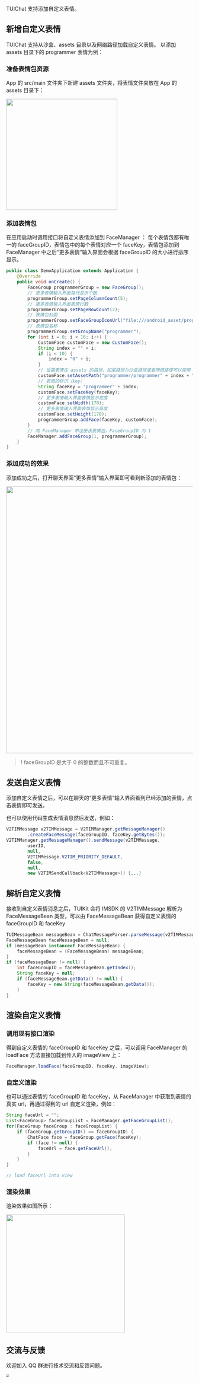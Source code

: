 TUIChat 支持添加自定义表情。

## 新增自定义表情
TUIChat 支持从沙盒、assets 目录以及网络路径加载自定义表情。
以添加 assets 目录下的 programmer 表情为例：

### 准备表情包资源

App 的 src/main 文件夹下新建 assets 文件夹，将表情文件夹放在 App 的 assets 目录下：

<img src="https://im.sdk.qcloud.com/tools/resource/custom_face/android/custom_face_programmer.png" width="300px" />

### 添加表情包

在应用启动时调用接口将自定义表情添加到 FaceManager ：
每个表情包都有唯一的 faceGroupID，表情包中的每个表情对应一个 faceKey，表情包添加到 FaceManager 中之后“更多表情”输入界面会根据 faceGroupID 的大小进行排序显示。

```java
public class DemoApplication extends Application {
    @Override
    public void onCreate() {
        FaceGroup programmerGroup = new FaceGroup();
        // 更多表情输入界面每行显示个数
        programmerGroup.setPageColumnCount(5);
        // 更多表情输入界面表情行数
        programmerGroup.setPageRowCount(2);
        // 表情包封面
        programmerGroup.setFaceGroupIconUrl("file:///android_asset/programmer/programmer00@2x.png");
        // 表情包名称
        programmerGroup.setGroupName("programmer");
        for (int i = 0; i < 16; i++) {
            CustomFace customFace = new CustomFace();
            String index = "" + i;
            if (i < 10) {
                index = "0" + i;
            }
            // 设置表情在 assets 的路径，如果路径为沙盒路径或者网络路径可以使用 setFaceUrl 方法
            customFace.setAssetPath("programmer/programmer" + index + "@2x.png");
            // 表情的标识（key）
            String faceKey = "programmer" + index;
            customFace.setFaceKey(faceKey);
            // 更多表情输入界面表情显示宽度
            customFace.setWidth(170);
            // 更多表情输入界面表情显示高度
            customFace.setHeight(170);
            programmerGroup.addFace(faceKey, customFace);
        }
        // 向 FaceManager 中注册该表情包，FaceGroupID 为 1
        FaceManager.addFaceGroup(1, programmerGroup);
    }
}
```

### 添加成功的效果

添加成功之后，打开聊天界面“更多表情”输入界面即可看到新添加的表情包：

<img src="https://im.sdk.qcloud.com/tools/resource/custom_face/android/custom_programmer_face_input.png" width="720px" />

>! faceGroupID 是大于 0 的整数而且不可重复。


## 发送自定义表情
添加自定义表情之后，可以在聊天的“更多表情”输入界面看到已经添加的表情，点击表情即可发送。


也可以使用代码生成表情消息然后发送，例如：
```java
V2TIMMessage v2TIMMessage = V2TIMManager.getMessageManager()
        .createFaceMessage(faceGroupID, faceKey.getBytes());
V2TIMManager.getMessageManager().sendMessage(v2TIMMessage,
        userID,
        null,
        V2TIMMessage.V2TIM_PRIORITY_DEFAULT,
        false,
        null,
        new V2TIMSendCallback<V2TIMMessage>() {...}
```

## 解析自定义表情
接收到自定义表情消息之后，TUIKit 会将 IMSDK 的 V2TIMMessage 解析为 FaceMessageBean 类型，可以由 FaceMessageBean 获得自定义表情的 faceGroupID 和 faceKey
```java
TUIMessageBean messageBean = ChatMessageParser.parseMessage(v2TIMMessage);
FaceMessageBean faceMessageBean = null;
if (messageBean instanceof FaceMessageBean) {
    faceMessageBean = (FaceMessageBean) messageBean;
}
if (faceMessageBean != null) {
    int faceGroupID = faceMessageBean.getIndex();
    String faceKey = null;
    if (faceMessageBean.getData() != null) {
        faceKey = new String(faceMessageBean.getData());
    }
}
```


## 渲染自定义表情

### 调用现有接口渲染

得到自定义表情的 faceGroupID 和 faceKey 之后，可以调用 FaceManager 的 loadFace 方法直接加载到传入的 imageView 上：
```java
FaceManager.loadFace(faceGroupID, faceKey, imageView);
```

### 自定义渲染

也可以通过表情的 faceGroupID 和 faceKey，从 FaceManager 中获取到表情的真实 url，再通过得到的 url 自定义渲染，例如：
```java
String faceUrl = "";
List<FaceGroup> faceGroupList = FaceManager.getFaceGroupList();
for(FaceGroup faceGroup : faceGroupList) {
    if (faceGroup.getGroupID() == faceGroupID) {
        ChatFace face = faceGroup.getFace(faceKey);
        if (face != null) {
            faceUrl = face.getFaceUrl();
        }
    }
}

// load faceUrl into view
```

### 渲染效果

渲染效果如图所示：

<img src="https://im.sdk.qcloud.com/tools/resource/custom_face/android/custom_programmer_face_render.png" width="320px" />


[](id:feedback)
## 交流与反馈
欢迎加入 QQ 群进行技术交流和反馈问题。

<img src="https://im.sdk.qcloud.com/tools/resource/officialwebsite/pictures/doc_tuikit_qq_group.jpg" style="zoom:50%;"/>
